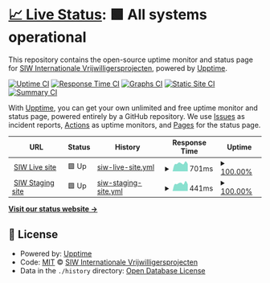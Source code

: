 # [📈 Live Status](https://siwvolunteers.github.io/uptime): <!--live status--> **🟩 All systems operational**

This repository contains the open-source uptime monitor and status page for [SIW Internationale Vrijwilligersprojecten](https://www.siw.nl), powered by [Upptime](https://github.com/upptime/upptime).

[![Uptime CI](https://github.com/siwvolunteers/uptime/workflows/Uptime%20CI/badge.svg)](https://github.com/siwvolunteers/uptime/actions?query=workflow%3A%22Uptime+CI%22)
[![Response Time CI](https://github.com/siwvolunteers/uptime/workflows/Response%20Time%20CI/badge.svg)](https://github.com/siwvolunteers/uptime/actions?query=workflow%3A%22Response+Time+CI%22)
[![Graphs CI](https://github.com/siwvolunteers/uptime/workflows/Graphs%20CI/badge.svg)](https://github.com/siwvolunteers/uptime/actions?query=workflow%3A%22Graphs+CI%22)
[![Static Site CI](https://github.com/siwvolunteers/uptime/workflows/Static%20Site%20CI/badge.svg)](https://github.com/siwvolunteers/uptime/actions?query=workflow%3A%22Static+Site+CI%22)
[![Summary CI](https://github.com/siwvolunteers/uptime/workflows/Summary%20CI/badge.svg)](https://github.com/siwvolunteers/uptime/actions?query=workflow%3A%22Summary+CI%22)

With [Upptime](https://upptime.js.org), you can get your own unlimited and free uptime monitor and status page, powered entirely by a GitHub repository. We use [Issues](https://github.com/siwvolunteers/uptime/issues) as incident reports, [Actions](https://github.com/siwvolunteers/uptime/actions) as uptime monitors, and [Pages](https://siwvolunteers.github.io/uptime) for the status page.

<!--start: status pages-->
<!-- This summary is generated by Upptime (https://github.com/upptime/upptime) -->
<!-- Do not edit this manually, your changes will be overwritten -->
<!-- prettier-ignore -->
| URL | Status | History | Response Time | Uptime |
| --- | ------ | ------- | ------------- | ------ |
| <img alt="" src="https://icons.duckduckgo.com/ip3/www.siw.nl.ico" height="13"> [SIW Live site](https://www.siw.nl) | 🟩 Up | [siw-live-site.yml](https://github.com/siwvolunteers/uptime/commits/HEAD/history/siw-live-site.yml) | <details><summary><img alt="Response time graph" src="./graphs/siw-live-site/response-time-week.png" height="20"> 701ms</summary><br><a href="https://uptime.siw.nl/history/siw-live-site"><img alt="Response time 844" src="https://img.shields.io/endpoint?url=https%3A%2F%2Fraw.githubusercontent.com%2Fsiwvolunteers%2Fuptime%2FHEAD%2Fapi%2Fsiw-live-site%2Fresponse-time.json"></a><br><a href="https://uptime.siw.nl/history/siw-live-site"><img alt="24-hour response time 646" src="https://img.shields.io/endpoint?url=https%3A%2F%2Fraw.githubusercontent.com%2Fsiwvolunteers%2Fuptime%2FHEAD%2Fapi%2Fsiw-live-site%2Fresponse-time-day.json"></a><br><a href="https://uptime.siw.nl/history/siw-live-site"><img alt="7-day response time 701" src="https://img.shields.io/endpoint?url=https%3A%2F%2Fraw.githubusercontent.com%2Fsiwvolunteers%2Fuptime%2FHEAD%2Fapi%2Fsiw-live-site%2Fresponse-time-week.json"></a><br><a href="https://uptime.siw.nl/history/siw-live-site"><img alt="30-day response time 821" src="https://img.shields.io/endpoint?url=https%3A%2F%2Fraw.githubusercontent.com%2Fsiwvolunteers%2Fuptime%2FHEAD%2Fapi%2Fsiw-live-site%2Fresponse-time-month.json"></a><br><a href="https://uptime.siw.nl/history/siw-live-site"><img alt="1-year response time 844" src="https://img.shields.io/endpoint?url=https%3A%2F%2Fraw.githubusercontent.com%2Fsiwvolunteers%2Fuptime%2FHEAD%2Fapi%2Fsiw-live-site%2Fresponse-time-year.json"></a></details> | <details><summary><a href="https://uptime.siw.nl/history/siw-live-site">100.00%</a></summary><a href="https://uptime.siw.nl/history/siw-live-site"><img alt="All-time uptime 99.88%" src="https://img.shields.io/endpoint?url=https%3A%2F%2Fraw.githubusercontent.com%2Fsiwvolunteers%2Fuptime%2FHEAD%2Fapi%2Fsiw-live-site%2Fuptime.json"></a><br><a href="https://uptime.siw.nl/history/siw-live-site"><img alt="24-hour uptime 100.00%" src="https://img.shields.io/endpoint?url=https%3A%2F%2Fraw.githubusercontent.com%2Fsiwvolunteers%2Fuptime%2FHEAD%2Fapi%2Fsiw-live-site%2Fuptime-day.json"></a><br><a href="https://uptime.siw.nl/history/siw-live-site"><img alt="7-day uptime 100.00%" src="https://img.shields.io/endpoint?url=https%3A%2F%2Fraw.githubusercontent.com%2Fsiwvolunteers%2Fuptime%2FHEAD%2Fapi%2Fsiw-live-site%2Fuptime-week.json"></a><br><a href="https://uptime.siw.nl/history/siw-live-site"><img alt="30-day uptime 100.00%" src="https://img.shields.io/endpoint?url=https%3A%2F%2Fraw.githubusercontent.com%2Fsiwvolunteers%2Fuptime%2FHEAD%2Fapi%2Fsiw-live-site%2Fuptime-month.json"></a><br><a href="https://uptime.siw.nl/history/siw-live-site"><img alt="1-year uptime 99.88%" src="https://img.shields.io/endpoint?url=https%3A%2F%2Fraw.githubusercontent.com%2Fsiwvolunteers%2Fuptime%2FHEAD%2Fapi%2Fsiw-live-site%2Fuptime-year.json"></a></details>
| <img alt="" src="https://icons.duckduckgo.com/ip3/staging.siw.nl.ico" height="13"> [SIW Staging site](https://staging.siw.nl) | 🟩 Up | [siw-staging-site.yml](https://github.com/siwvolunteers/uptime/commits/HEAD/history/siw-staging-site.yml) | <details><summary><img alt="Response time graph" src="./graphs/siw-staging-site/response-time-week.png" height="20"> 441ms</summary><br><a href="https://uptime.siw.nl/history/siw-staging-site"><img alt="Response time 593" src="https://img.shields.io/endpoint?url=https%3A%2F%2Fraw.githubusercontent.com%2Fsiwvolunteers%2Fuptime%2FHEAD%2Fapi%2Fsiw-staging-site%2Fresponse-time.json"></a><br><a href="https://uptime.siw.nl/history/siw-staging-site"><img alt="24-hour response time 386" src="https://img.shields.io/endpoint?url=https%3A%2F%2Fraw.githubusercontent.com%2Fsiwvolunteers%2Fuptime%2FHEAD%2Fapi%2Fsiw-staging-site%2Fresponse-time-day.json"></a><br><a href="https://uptime.siw.nl/history/siw-staging-site"><img alt="7-day response time 441" src="https://img.shields.io/endpoint?url=https%3A%2F%2Fraw.githubusercontent.com%2Fsiwvolunteers%2Fuptime%2FHEAD%2Fapi%2Fsiw-staging-site%2Fresponse-time-week.json"></a><br><a href="https://uptime.siw.nl/history/siw-staging-site"><img alt="30-day response time 493" src="https://img.shields.io/endpoint?url=https%3A%2F%2Fraw.githubusercontent.com%2Fsiwvolunteers%2Fuptime%2FHEAD%2Fapi%2Fsiw-staging-site%2Fresponse-time-month.json"></a><br><a href="https://uptime.siw.nl/history/siw-staging-site"><img alt="1-year response time 593" src="https://img.shields.io/endpoint?url=https%3A%2F%2Fraw.githubusercontent.com%2Fsiwvolunteers%2Fuptime%2FHEAD%2Fapi%2Fsiw-staging-site%2Fresponse-time-year.json"></a></details> | <details><summary><a href="https://uptime.siw.nl/history/siw-staging-site">100.00%</a></summary><a href="https://uptime.siw.nl/history/siw-staging-site"><img alt="All-time uptime 86.20%" src="https://img.shields.io/endpoint?url=https%3A%2F%2Fraw.githubusercontent.com%2Fsiwvolunteers%2Fuptime%2FHEAD%2Fapi%2Fsiw-staging-site%2Fuptime.json"></a><br><a href="https://uptime.siw.nl/history/siw-staging-site"><img alt="24-hour uptime 100.00%" src="https://img.shields.io/endpoint?url=https%3A%2F%2Fraw.githubusercontent.com%2Fsiwvolunteers%2Fuptime%2FHEAD%2Fapi%2Fsiw-staging-site%2Fuptime-day.json"></a><br><a href="https://uptime.siw.nl/history/siw-staging-site"><img alt="7-day uptime 100.00%" src="https://img.shields.io/endpoint?url=https%3A%2F%2Fraw.githubusercontent.com%2Fsiwvolunteers%2Fuptime%2FHEAD%2Fapi%2Fsiw-staging-site%2Fuptime-week.json"></a><br><a href="https://uptime.siw.nl/history/siw-staging-site"><img alt="30-day uptime 100.00%" src="https://img.shields.io/endpoint?url=https%3A%2F%2Fraw.githubusercontent.com%2Fsiwvolunteers%2Fuptime%2FHEAD%2Fapi%2Fsiw-staging-site%2Fuptime-month.json"></a><br><a href="https://uptime.siw.nl/history/siw-staging-site"><img alt="1-year uptime 86.20%" src="https://img.shields.io/endpoint?url=https%3A%2F%2Fraw.githubusercontent.com%2Fsiwvolunteers%2Fuptime%2FHEAD%2Fapi%2Fsiw-staging-site%2Fuptime-year.json"></a></details>

<!--end: status pages-->

[**Visit our status website →**](https://siwvolunteers.github.io/uptime)

## 📄 License

- Powered by: [Upptime](https://github.com/upptime/upptime)
- Code: [MIT](./LICENSE) © [SIW Internationale Vrijwilligersprojecten](https://www.siw.nl)
- Data in the `./history` directory: [Open Database License](https://opendatacommons.org/licenses/odbl/1-0/)
